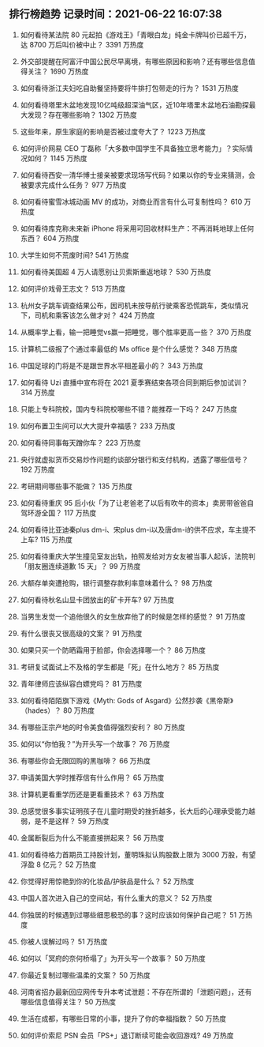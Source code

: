 
## 排行榜趋势 记录时间：2021-06-22 16:07:38
  
  1. 如何看待某法院 80 元起拍《游戏王》「青眼白龙」纯金卡牌叫价已超千万，达 8700 万后叫价被中止？ 3391 万热度
    
  2. 外交部提醒在阿富汗中国公民尽早离境，有哪些原因和影响？还有哪些信息值得关注？ 1690 万热度
    
  3. 如何看待浙江夫妇吃自助餐坚持要将牛排打包带走的行为？ 1531 万热度
    
  4. 如何看待塔里木盆地发现10亿吨级超深油气区，近10年塔里木盆地石油勘探最大发现？存在哪些影响？ 1302 万热度
    
  5. 这些年来，原生家庭的影响是否被过度夸大了？ 1223 万热度
    
  6. 如何评价网易 CEO 丁磊称「大多数中国学生不具备独立思考能力」？实际情况如何？ 1145 万热度
    
  7. 如何看待西安一清华博士接亲被要求现场写代码？如果以你的专业来猜测，会被要求完成什么任务？ 977 万热度
    
  8. 如何看待蜜雪冰城动画 MV 的成功，对商业而言有什么可复制性吗？ 610 万热度
    
  9. 如何看待库克称未来新 iPhone 将采用可回收材料生产：不再消耗地球上任何东西？ 604 万热度
    
  10. 大学生如何不荒废时间? 541 万热度
    
  11. 如何看待美国超 4 万人请愿别让贝索斯重返地球？ 530 万热度
    
  12. 如何评价戏骨王志文？ 513 万热度
    
  13. 杭州女子跳车调查结果公布，因司机未按导航行驶乘客恐慌跳车，类似情况下，司机和乘客该怎么做才对？ 424 万热度
    
  14. 从概率学上看，输一把睡觉vs赢一把睡觉，哪个胜率更高一些？ 370 万热度
    
  15. 计算机二级报了个通过率最低的 Ms office 是个什么感觉？ 348 万热度
    
  16. 中国足球的门将是不是跟世界水平相差最小的？ 343 万热度
    
  17. 如何看待 Uzi 直播中宣布将在 2021 夏季赛结束各项合同到期后参加试训？ 314 万热度
    
  18. 只能上专科院校，国内专科院校哪些不错？能推荐一下吗？ 247 万热度
    
  19. 如何布置卫生间可以大大提升幸福感？ 233 万热度
    
  20. 如何看待同事每天蹭你车？ 223 万热度
    
  21. 央行就虚拟货币交易炒作问题约谈部分银行和支付机构，透露了哪些信号？ 192 万热度
    
  22. 考研期间哪些事不能做？ 135 万热度
    
  23. 如何看待重庆 95 后小伙「为了让老爸老了以后有吹牛的资本」卖房带爸爸自驾环游全国？ 117 万热度
    
  24. 如何看待比亚迪秦plus dm-i、宋plus dm-i以及唐dm-i的供不应求，车主提不上车? 115 万热度
    
  25. 如何看待重庆大学生撞见室友出轨，拍照发给对方女友被当事人起诉，法院判「朋友圈连续道歉 15 天」？ 99 万热度
    
  26. 大额存单突遭抢购，银行调整存款利率意味着什么？ 98 万热度
    
  27. 如何看待秋名山显卡团放出的矿卡开车? 97 万热度
    
  28. 当男生发觉一个追他很久的女生放弃他了的时候是怎样的感觉？ 91 万热度
    
  29. 有什么很丧又很高级的文案？ 91 万热度
    
  30. 如果只买一个防晒霜用于脸部，你会选择哪一个？ 86 万热度
    
  31. 考研复试面试上不及格的学生都是「死」在什么地方？ 85 万热度
    
  32. 青年律师应该纵容白嫖党吗？ 81 万热度
    
  33. 如何看待陌陌旗下游戏《Myth: Gods of Asgard》公然抄袭《黑帝斯》（hades）？ 80 万热度
    
  34. 有哪些正宗产地的时令美食值得强烈安利？ 80 万热度
    
  35. 如何以“你怕我？”为开头写一个故事？ 76 万热度
    
  36. 有哪些你会无限回购的黑咖啡？ 66 万热度
    
  37. 申请美国大学时推荐信有什么作用？ 65 万热度
    
  38. 计算机更看重学历还是更看重技术？ 63 万热度
    
  39. 总感觉很多事实证明孩子在儿童时期受的挫折越多，长大后的心理承受能力越弱，是不是这样？ 59 万热度
    
  40. 金属断裂后为什么不能直接拼起来？ 56 万热度
    
  41. 如何看待格力首期员工持股计划，董明珠拟认购股数上限为 3000 万股，有望浮盈 8 亿元？ 52 万热度
    
  42. 你觉得好用惊艳到你的化妆品/护肤品是什么？ 52 万热度
    
  43. 中国人首次进入自己的空间站，有什么重大的意义？ 52 万热度
    
  44. 你独居的时候遇到过哪些细思极恐的事？这时应该如何保护自己呢？ 51 万热度
    
  45. 你被人误解过吗？ 51 万热度
    
  46. 如何以「冥府的奈何桥塌了」为开头写一个故事？ 50 万热度
    
  47. 你最近复制过哪些温柔的文案？ 50 万热度
    
  48. 河南省招办最新回应网传专升本考试泄题：不存在所谓的「泄题问题」，还有哪些信息值得关注？ 50 万热度
    
  49. 生活在成都，有哪些日常的小事，提升了你的幸福指数？ 50 万热度
    
  50. 如何评价索尼 PSN 会员「PS+」退订断续可能会收回游戏? 49 万热度
    